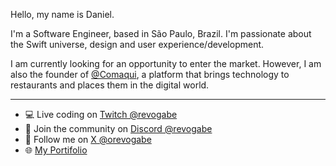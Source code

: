 Hello, my name is Daniel.

I'm a Software Engineer, based in São Paulo, Brazil. I'm passionate about the Swift universe, design and user experience/development.

I am currently looking for an opportunity to enter the market. However, I am also the founder of [@Comaqui](#), a platform that brings technology to restaurants and places them in the digital world.

---
- 💻 Live coding on [Twitch @revogabe](https://www.twitch.tv/revogabe)
- 🥳 Join the community on [Discord @revogabe](https://discord.gg/kZgq23z428)
- 🙅 Follow me on [X @orevogabe](https://twitter.com/orevogabe)
- 🌐 [My Portifolio](https://revogabe.vercel.app/)
